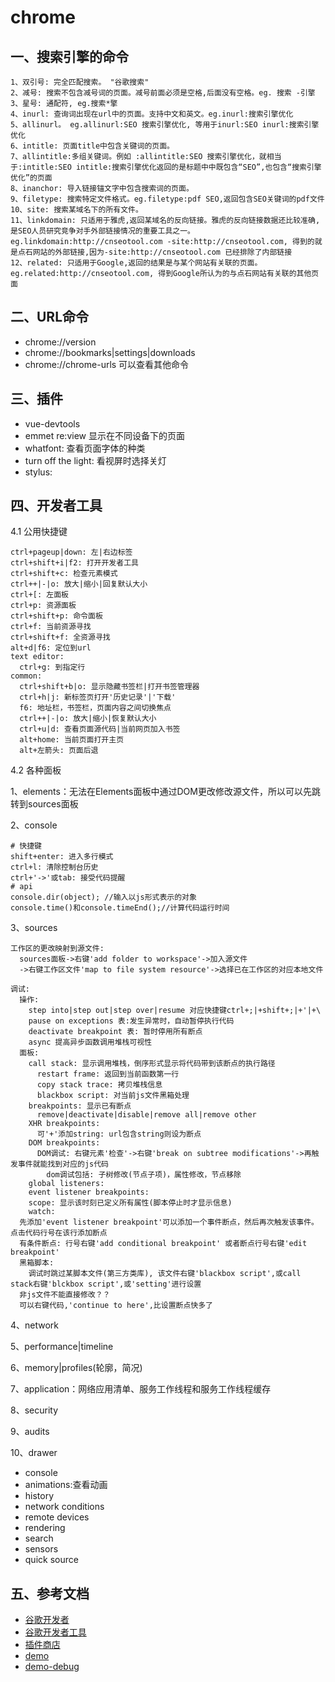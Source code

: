 <!-- 2017/6/20  -->

# chrome

## 一、搜索引擎的命令

```shell
1、双引号: 完全匹配搜索。 "谷歌搜索"
2、减号: 搜索不包含减号词的页面。减号前面必须是空格,后面没有空格。eg. 搜索 -引擎
3、星号: 通配符, eg.搜索*擎
4、inurl: 查询词出现在url中的页面。支持中文和英文。eg.inurl:搜索引擎优化
5、allinurl。 eg.allinurl:SEO 搜索引擎优化, 等用于inurl:SEO inurl:搜索引擎优化
6、intitle: 页面title中包含关键词的页面。
7、allintitle:多组关键词。例如 :allintitle:SEO 搜索引擎优化，就相当于:intitle:SEO intitle:搜索引擎优化返回的是标题中中既包含“SEO”,也包含“搜索引擎优化”的页面
8、inanchor: 导入链接锚文字中包含搜索词的页面。
9、filetype: 搜索特定文件格式。eg.filetype:pdf SEO,返回包含SEO关键词的pdf文件
10、site: 搜索某域名下的所有文件。
11、linkdomain: 只适用于雅虎,返回某域名的反向链接。雅虎的反向链接数据还比较准确,是SEO人员研究竞争对手外部链接情况的重要工具之一。
eg.linkdomain:http://cnseotool.com -site:http://cnseotool.com, 得到的就是点石网站的外部链接,因为-site:http://cnseotool.com 已经排除了内部链接
12、related: 只适用于Google,返回的结果是与某个网站有关联的页面。eg.related:http://cnseotool.com, 得到Google所认为的与点石网站有关联的其他页面
```

## 二、URL命令

- chrome://version
- chrome://bookmarks|settings|downloads
- chrome://chrome-urls 可以查看其他命令

## 三、插件

- vue-devtools
- emmet re:view 显示在不同设备下的页面
- whatfont: 查看页面字体的种类
- turn off the light: 看视屏时选择关灯
- stylus:

## 四、开发者工具

4.1 公用快捷键

```shell
ctrl+pageup|down: 左|右边标签
ctrl+shift+i|f2: 打开开发者工具
ctrl+shift+c: 检查元素模式
ctrl++|-|o: 放大|缩小|回复默认大小
ctrl+[: 左面板
ctrl+p: 资源面板
ctrl+shift+p: 命令面板 
ctrl+f: 当前资源寻找
ctrl+shift+f: 全资源寻找
alt+d|f6: 定位到url
text editor:
  ctrl+g: 到指定行
common:
  ctrl+shift+b|o: 显示隐藏书签栏|打开书签管理器
  ctrl+h|j: 新标签页打开'历史记录'|'下载'
  f6: 地址栏，书签栏，页面内容之间切换焦点
  ctrl++|-|o: 放大|缩小|恢复默认大小
  ctrl+u|d: 查看页面源代码|当前网页加入书签
  alt+home: 当前页面打开主页
  alt+左箭头: 页面后退
```

4.2 各种面板

1、elements：无法在Elements面板中通过DOM更改修改源文件，所以可以先跳转到sources面板

2、console

```shell
# 快捷键
shift+enter: 进入多行模式
ctrl+l: 清除控制台历史
ctrl+'->'或tab: 接受代码提醒
# api
console.dir(object); //输入以js形式表示的对象
console.time()和console.timeEnd();//计算代码运行时间
```

3、sources

```shell
工作区的更改映射到源文件:
  sources面板->右键'add folder to workspace'->加入源文件
  ->右键工作区文件'map to file system resource'->选择已在工作区的对应本地文件

调试:
  操作:
    step into|step out|step over|resume 对应快捷键ctrl+;|+shift+;|+'|+\
    pause on exceptions 表:发生异常时，自动暂停执行代码
    deactivate breakpoint 表: 暂时停用所有断点
    async 提高异步函数调用堆栈可视性
  面板:
    call stack: 显示调用堆栈，倒序形式显示将代码带到该断点的执行路径
      restart frame: 返回到当前函数第一行
      copy stack trace: 拷贝堆栈信息
      blackbox script: 对当前js文件黑箱处理
    breakpoints: 显示已有断点
      remove|deactivate|disable|remove all|remove other
    XHR breakpoints:
      可'+'添加string: url包含string则设为断点
    DOM breakpoints:
      DOM调试: 右键元素'检查'->右键'break on subtree modifications'->再触发事件就能找到对应的js代码
        dom调试包括: 子树修改(节点子项)，属性修改，节点移除
    global listeners:
    event listener breakpoints:
    scope: 显示该时刻已定义所有属性(脚本停止时才显示信息)
    watch:
  先添加'event listener breakpoint'可以添加一个事件断点，然后再次触发该事件。点击代码行号在该行添加断点
  有条件断点: 行号右键'add conditional breakpoint' 或者断点行号右键'edit breakpoint'
  黑箱脚本:
    调试时跳过某脚本文件(第三方类库), 该文件右键'blackbox script',或call stack右键'blckbox script',或'setting'进行设置
  非js文件不能直接修改？？
  可以右键代码,'continue to here',比设置断点快多了
```

4、network

5、performance|timeline

6、memory|profiles(轮廓，简况)

7、application：网络应用清单、服务工作线程和服务工作线程缓存

8、security

9、audits

10、drawer

- console
- animations:查看动画
- history
- network conditions
- remote devices
- rendering
- search
- sensors
- quick source

## 五、参考文档

- [谷歌开发者](https://developers.google.com/web)
- [谷歌开发者工具](https://developers.google.com/web/tools/chrome-devtools/)
- [插件商店](https://chrome.google.com/webstore/category/extensions)
- [demo](https://events.google.com/io2016/)
- [demo-debug](https://googlechrome.github.io/devtools-samples/debug-js/get-started)
